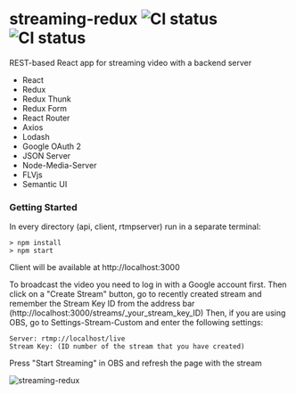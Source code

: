 # streaming-redux ![CI status](https://img.shields.io/badge/style-flat-green.svg?longCache=true&style=flat) ![CI status](https://img.shields.io/badge/top%20language-Javascript-yellow.svg)

REST-based React app for streaming video with a backend server

- React
- Redux
- Redux Thunk
- Redux Form
- React Router
- Axios
- Lodash
- Google OAuth 2
- JSON Server
- Node-Media-Server
- FLVjs
- Semantic UI

### Getting Started

In every directory (api, client, rtmpserver) run in a separate terminal:
```
> npm install
> npm start
```

Client will be available at http://localhost:3000

To broadcast the video you need to log in with a Google account first.
Then click on a "Create Stream" button, go to recently created stream and remember the Stream Key ID from the address bar (http://localhost:3000/streams/_your_stream_key_ID)
Then, if you are using OBS, go to Settings-Stream-Custom and enter the following settings:
```
Server: rtmp://localhost/live
Stream Key: (ID number of the stream that you have created)
```
Press "Start Streaming" in OBS and refresh the page with the stream

![streaming-redux](https://user-images.githubusercontent.com/34710484/55389927-9f9aa400-554f-11e9-8f9c-7916b935a93c.png)
